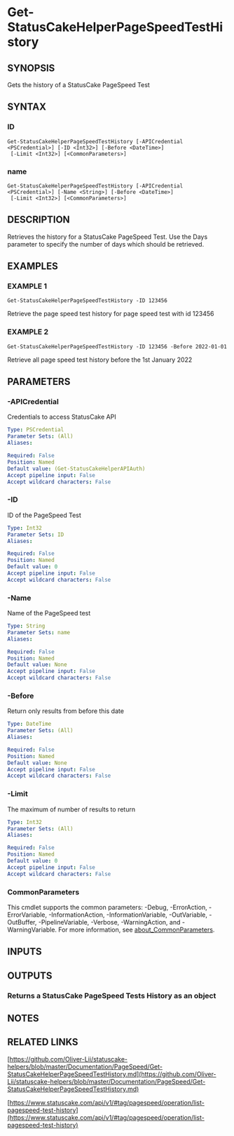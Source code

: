 # Get-StatusCakeHelperPageSpeedTestHistory

## SYNOPSIS
Gets the history of a StatusCake PageSpeed Test

## SYNTAX

### ID
```
Get-StatusCakeHelperPageSpeedTestHistory [-APICredential <PSCredential>] [-ID <Int32>] [-Before <DateTime>]
 [-Limit <Int32>] [<CommonParameters>]
```

### name
```
Get-StatusCakeHelperPageSpeedTestHistory [-APICredential <PSCredential>] [-Name <String>] [-Before <DateTime>]
 [-Limit <Int32>] [<CommonParameters>]
```

## DESCRIPTION
Retrieves the history for a StatusCake PageSpeed Test.
Use the Days parameter to specify the number of days which should be retrieved.

## EXAMPLES

### EXAMPLE 1
```
Get-StatusCakeHelperPageSpeedTestHistory -ID 123456
```

Retrieve the page speed test history for page speed test with id 123456

### EXAMPLE 2
```
Get-StatusCakeHelperPageSpeedTestHistory -ID 123456 -Before 2022-01-01
```

Retrieve all page speed test history before the 1st January 2022

## PARAMETERS

### -APICredential
Credentials to access StatusCake API

```yaml
Type: PSCredential
Parameter Sets: (All)
Aliases:

Required: False
Position: Named
Default value: (Get-StatusCakeHelperAPIAuth)
Accept pipeline input: False
Accept wildcard characters: False
```

### -ID
ID of the PageSpeed Test

```yaml
Type: Int32
Parameter Sets: ID
Aliases:

Required: False
Position: Named
Default value: 0
Accept pipeline input: False
Accept wildcard characters: False
```

### -Name
Name of the PageSpeed test

```yaml
Type: String
Parameter Sets: name
Aliases:

Required: False
Position: Named
Default value: None
Accept pipeline input: False
Accept wildcard characters: False
```

### -Before
Return only results from before this date

```yaml
Type: DateTime
Parameter Sets: (All)
Aliases:

Required: False
Position: Named
Default value: None
Accept pipeline input: False
Accept wildcard characters: False
```

### -Limit
The maximum of number of results to return

```yaml
Type: Int32
Parameter Sets: (All)
Aliases:

Required: False
Position: Named
Default value: 0
Accept pipeline input: False
Accept wildcard characters: False
```

### CommonParameters
This cmdlet supports the common parameters: -Debug, -ErrorAction, -ErrorVariable, -InformationAction, -InformationVariable, -OutVariable, -OutBuffer, -PipelineVariable, -Verbose, -WarningAction, and -WarningVariable. For more information, see [about_CommonParameters](http://go.microsoft.com/fwlink/?LinkID=113216).

## INPUTS

## OUTPUTS

### Returns a StatusCake PageSpeed Tests History as an object
## NOTES

## RELATED LINKS

[https://github.com/Oliver-Lii/statuscake-helpers/blob/master/Documentation/PageSpeed/Get-StatusCakeHelperPageSpeedTestHistory.md](https://github.com/Oliver-Lii/statuscake-helpers/blob/master/Documentation/PageSpeed/Get-StatusCakeHelperPageSpeedTestHistory.md)

[https://www.statuscake.com/api/v1/#tag/pagespeed/operation/list-pagespeed-test-history](https://www.statuscake.com/api/v1/#tag/pagespeed/operation/list-pagespeed-test-history)


